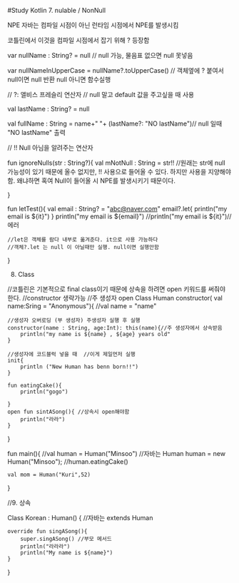 #Study Kotlin
7. nulable / NonNull

NPE
자바는 컴파일 시점이 아닌 런타임 시점에서 NPE를 발생시킴

코틀린에서 이것을 컴파일 시점에서 잡기 위해 ? 등장함

var nullName : String? = null // null 가능, 물음표 없으면 null 못넣음

var nullNameInUpperCase  = nullName?.toUpperCase() // 객체옆에 ? 붙여서 null이면 null 반환 null 아니면 함수실행


// ?: 앨비스 프레슬리 연산자
// null 말고 default 값을 주고싶을 때 사용

 val lastName : String? = null
 
 val fullName : String = name+" "+ (lastName?: "NO lastName")// null 일때 "NO lastName" 출력
 
 
 // !!  Null 아님을 알려주는 연산자
 
 fun ignoreNulls(str : String?){
  val mNotNull : String = str!! //원래는 str에 null 가능성이 있기 때문에 올수 없지만, !! 사용으로 들어올 수 있다. 하지만 사용을 지양해야함. 왜냐하면 혹여 Null이 들어올 시 NPE를 발생시키기 때문이다.
  
 }
 
 fun letTest(){
    val email : String? = "abc@naver.com"
    email?.let{
        println("my email is ${it}")
    }
    println("my email is ${email}")
	//println("my email is ${it}")//에러
	
	//let은 객체를 람다 내부로 옮겨준다. it으로 사용 가능하다
	//객체?.let 는 null 이 아닐때만 실행. null이면 실행안함
}



8. Class

//코틀린은 기본적으로 final class이기 때문에 상속을 하려면 open 키워드를 써줘야 한다.
//constructor 생략가능         //주 생성자
open Class Human constructor( val name:Sring = "Anonymous"){
	//val name = "name"
	
	//생성자 오버로딩 (부 생성자) 주생성자 실행 후 실행
	constructor(name : String, age:Int): this(name){//주 생성자에서 상속받음
		println("my name is ${name} , ${age} years old"
	}
	
	//생성자에 코드블럭 넣을 때  //이게 제일먼저 실행
	init{
		println ("New Human has benn born!!")
	}
	
	fun eatingCake(){
		println("gogo")
		
	}
	open fun sintASong(){ //상속시 open해야함
		println("라라")
	}
}

fun main(){
	//val human = Human("Minsoo") //자바는 Human human = new Human("Minsoo");
	//human.eatingCake()
	
	val mom = Human("Kuri",52)
}


//9. 상속

Class Korean : Human() { //자바는 extends Human
	
	override fun singASong(){
		super.singASong() //부모 메서드
		println("라라라")
		println("My name is ${name}")
	}
}

